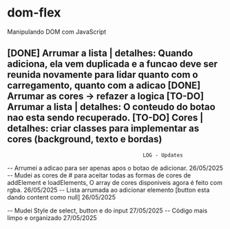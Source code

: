 # dom-flex
Manipulando DOM com JavaScript

[DONE] Arrumar a lista | detalhes: Quando adiciona, ela vem duplicada e a funcao deve ser reunida novamente
para lidar quanto com o carregamento, quanto com a adicao
[DONE] Arrumar as cores -> refazer a logica
[TO-DO] Arrumar a lista | detalhes: O conteudo do botao nao esta sendo recuperado.
[TO-DO] Cores | detalhes: criar classes para implementar as cores (background, texto e bordas)
----------------------------------------------------------------------------------------------------------------------------
                                                LOG - Updates

-- Arrumei a adicao para ser apenas apos o botao de adicionar. 26/05/2025
-- Mudei as cores de # para aceitar todas as formas de cores de addElement e loadElements, O array de
cores disponiveis agora é feito com rgba. 26/05/2025
-- Lista arrumada ao adicionar elemento [button esta dando content como null] 26/05/2025

-- Mudei Style de select, button e do input 27/05/2025
-- Código mais limpo e organizado 27/05/2025
